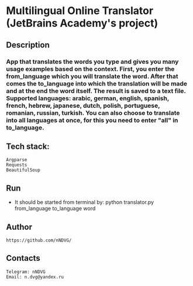 # Multilingual Online Translator (JetBrains Academy's project)

## Description
### App that translates the words you type and gives you many usage examples based on the context. First, you enter the from_language which you will translate the word. After that comes the to_language into which the translation will be made and at the end the word itself. The result is saved to a text file. Supported languages:  arabic, german, english, spanish, french, hebrew, japanese, dutch, polish, portuguese, romanian, russian, turkish. You can also choose to translate into all languages at once, for this you need to enter "all" in to_language.

## Tech stack:

    Argparse
    Requests
    BeautifulSoup

## Run
 - It should be started from terminal by: python translator.py from_language to_language word

## Author

    https://github.com/nNDVG/

## Contacts

    Telegram: nNDVG
    Email: n.dvg@yandex.ru
